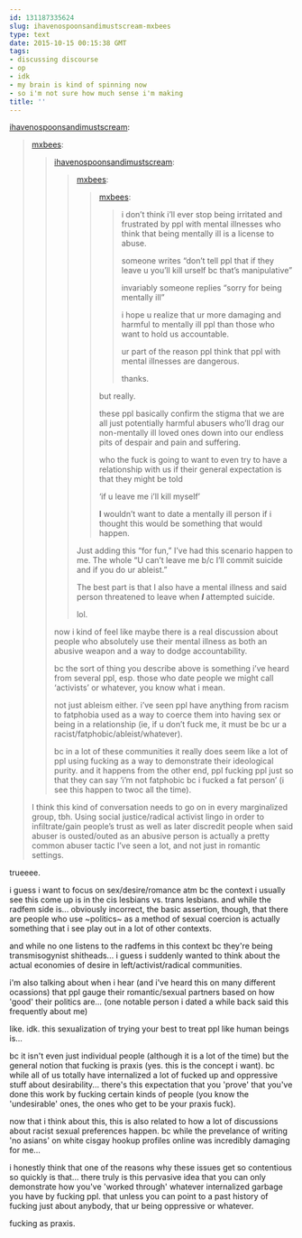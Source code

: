 ```yaml
---
id: 131187335624
slug: ihavenospoonsandimustscream-mxbees
type: text
date: 2015-10-15 00:15:38 GMT
tags:
- discussing discourse
- op
- idk
- my brain is kind of spinning now
- so i'm not sure how much sense i'm making
title: ''
---
```

<p><a class="tumblr_blog" href="http://ihavenospoonsandimustscream.tumblr.com/post/131183964150">ihavenospoonsandimustscream</a>:</p>
<blockquote>
<p><a class="tumblr_blog" href="http://mxbees.tumblr.com/post/131183772224">mxbees</a>:</p>
<blockquote>
<p><a class="tumblr_blog" href="http://ihavenospoonsandimustscream.tumblr.com/post/131183283625">ihavenospoonsandimustscream</a>:</p>
<blockquote>
<p><a class="tumblr_blog" href="http://mxbees.tumblr.com/post/131183098374">mxbees</a>:</p>
<blockquote>
<p><a class="tumblr_blog" href="http://mxbees.tumblr.com/post/131179010119">mxbees</a>:</p>
<blockquote>
<p>i don’t think i’ll ever stop being irritated and frustrated by ppl with mental illnesses who think that being mentally ill is a license to abuse.</p>

<p>someone writes “don’t tell ppl that if they leave u you’ll kill urself bc that’s manipulative”</p>

<p>invariably someone replies “sorry for being mentally ill”</p>

<p>i hope u realize that ur more damaging and harmful to mentally ill ppl than those who want to hold us accountable.</p>

<p>ur part of the reason ppl think that ppl with mental illnesses are dangerous.</p>

<p>thanks.</p>
</blockquote>
<p>but really.</p>

<p>these ppl basically confirm the stigma that we are all just potentially harmful abusers who’ll drag our non-mentally ill loved ones down into our endless pits of despair and pain and suffering.</p>

<p>who the fuck is going to want to even try to have a relationship with us if their general expectation is that they might be told</p>

<p>‘if u leave me i’ll kill myself’</p>

<p><strong>I</strong> wouldn’t want to date a mentally ill person if i thought this would be something that would happen.</p>
</blockquote>
<p>Just adding this “for fun,” I’ve had this scenario happen to me. The whole “U can’t leave me b/c I’ll commit suicide and if you do ur ableist.”<br></p>

<p>The best part is that I also have a mental illness and said person threatened to leave when <b><i>I</i></b> attempted suicide.</p>

<p>lol.<br></p>
</blockquote>
<p>now i kind of feel like maybe there is a real discussion about people who absolutely use their mental illness as both an abusive weapon and a way to dodge accountability.</p>

<p>bc the sort of thing you describe above is something i’ve heard from several ppl, esp. those who date people we might call ‘activists’ or whatever, you know what i mean.</p>

<p>not just ableism either. i’ve seen ppl have anything from racism to fatphobia used as a way to coerce them into having sex or being in a relationship (ie, if u don’t fuck me, it must be bc ur a racist/fatphobic/ableist/whatever).</p>

<p>bc in a lot of these communities it really does seem like a lot of ppl using fucking as a way to demonstrate their ideological purity. and it happens from the other end, ppl fucking ppl just so that they can say ‘i’m not fatphobic bc i fucked a fat person’ (i see this happen to twoc all the time).</p>
</blockquote>
<p>I think this kind of conversation needs to go on in every marginalized group, tbh. Using social justice/radical activist lingo in order to infiltrate/gain people’s trust as well as later discredit people when said abuser is ousted/outed as an abusive person is actually a pretty common abuser tactic I’ve seen a lot, and not just in romantic settings.<br></p>
</blockquote>

trueeee.

i guess i want to focus on sex/desire/romance atm bc the context i usually see this come up is in the cis lesbians vs. trans lesbians. and while the radfem side is... obviously incorrect, the basic assertion, though, that there are people who use ~politics~ as a method of sexual coercion is actually something that i see play out in a lot of other contexts.

and while no one listens to the radfems in this context bc they're being transmisogynist shitheads... i guess i suddenly wanted to think about the actual economies of desire in left/activist/radical communities.

i'm also talking about when i hear (and i've heard this on many different ocassions) that ppl gauge their romantic/sexual partners based on how 'good' their politics are... (one notable person i dated a while back said this frequently about me)

like. idk. this sexualization of trying your best to treat ppl like human beings is... 

bc it isn't even just individual people (although it is a lot of the time) but the general notion that fucking is praxis (yes. this is the concept i want). bc while all of us totally have internalized a lot of fucked up and oppressive stuff about desirability... there's this expectation that you 'prove' that you've done this work by fucking certain kinds of people (you know the 'undesirable' ones, the ones who get to be your praxis fuck).

now that i think about this, this is also related to how a lot of discussions about racist sexual preferences happen. bc while the prevelance of writing 'no asians' on white cisgay hookup profiles online was incredibly damaging for me... 

i honestly think that one of the reasons why these issues get so contentious so quickly is that... there truly is this pervasive idea that you can only demonstrate how you've 'worked through' whatever internalized garbage you have by fucking ppl. that unless you can point to a past history of fucking just about anybody, that ur being oppressive or whatever.

fucking as praxis.